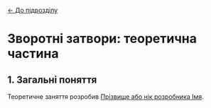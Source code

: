 [<- До підрозділу](README.md)

# Зворотні затвори: теоретична частина

## 1. Загальні поняття



Теоретичне заняття розробив [Прізвище або нік розробника Імя](https://github.com). 
